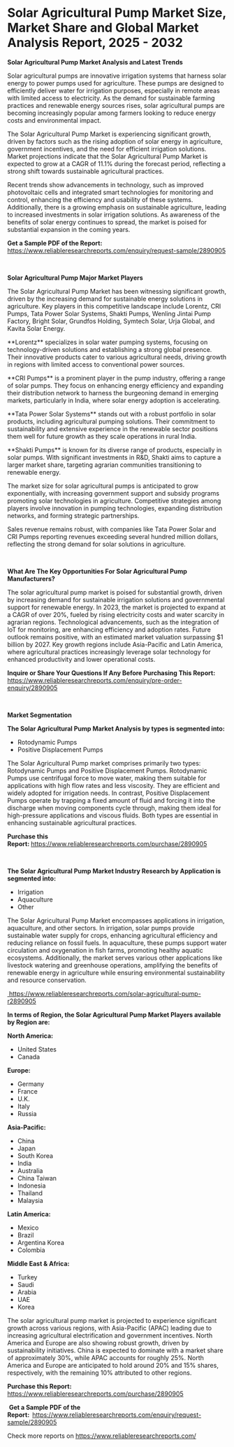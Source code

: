 <p><h1>Solar Agricultural Pump Market Size, Market Share and Global Market Analysis Report, 2025 - 2032</h1></p><p><strong>Solar Agricultural Pump Market Analysis and Latest Trends</strong></p>
<p><p>Solar agricultural pumps are innovative irrigation systems that harness solar energy to power pumps used for agriculture. These pumps are designed to efficiently deliver water for irrigation purposes, especially in remote areas with limited access to electricity. As the demand for sustainable farming practices and renewable energy sources rises, solar agricultural pumps are becoming increasingly popular among farmers looking to reduce energy costs and environmental impact.</p><p>The Solar Agricultural Pump Market is experiencing significant growth, driven by factors such as the rising adoption of solar energy in agriculture, government incentives, and the need for efficient irrigation solutions. Market projections indicate that the Solar Agricultural Pump Market is expected to grow at a CAGR of 11.1% during the forecast period, reflecting a strong shift towards sustainable agricultural practices. </p><p>Recent trends show advancements in technology, such as improved photovoltaic cells and integrated smart technologies for monitoring and control, enhancing the efficiency and usability of these systems. Additionally, there is a growing emphasis on sustainable agriculture, leading to increased investments in solar irrigation solutions. As awareness of the benefits of solar energy continues to spread, the market is poised for substantial expansion in the coming years.</p></p>
<p><strong>Get a Sample PDF of the Report:&nbsp;</strong> <a href="https://www.reliableresearchreports.com/enquiry/request-sample/2890905?utm_campaign=2042&utm_medium=2&utm_source=Github&utm_content=ia&utm_term=14032025&utm_id=solar-agricultural-pump">https://www.reliableresearchreports.com/enquiry/request-sample/2890905</a></p>
<p>&nbsp;</p>
<p><strong>Solar Agricultural Pump Major Market Players</strong></p>
<p><p>The Solar Agricultural Pump Market has been witnessing significant growth, driven by the increasing demand for sustainable energy solutions in agriculture. Key players in this competitive landscape include Lorentz, CRI Pumps, Tata Power Solar Systems, Shakti Pumps, Wenling Jintai Pump Factory, Bright Solar, Grundfos Holding, Symtech Solar, Urja Global, and Kavita Solar Energy.</p><p>**Lorentz** specializes in solar water pumping systems, focusing on technology-driven solutions and establishing a strong global presence. Their innovative products cater to various agricultural needs, driving growth in regions with limited access to conventional power sources.</p><p>**CRI Pumps** is a prominent player in the pump industry, offering a range of solar pumps. They focus on enhancing energy efficiency and expanding their distribution network to harness the burgeoning demand in emerging markets, particularly in India, where solar energy adoption is accelerating.</p><p>**Tata Power Solar Systems** stands out with a robust portfolio in solar products, including agricultural pumping solutions. Their commitment to sustainability and extensive experience in the renewable sector positions them well for future growth as they scale operations in rural India.</p><p>**Shakti Pumps** is known for its diverse range of products, especially in solar pumps. With significant investments in R&D, Shakti aims to capture a larger market share, targeting agrarian communities transitioning to renewable energy.</p><p>The market size for solar agricultural pumps is anticipated to grow exponentially, with increasing government support and subsidy programs promoting solar technologies in agriculture. Competitive strategies among players involve innovation in pumping technologies, expanding distribution networks, and forming strategic partnerships. </p><p>Sales revenue remains robust, with companies like Tata Power Solar and CRI Pumps reporting revenues exceeding several hundred million dollars, reflecting the strong demand for solar solutions in agriculture.</p></p>
<p>&nbsp;</p>
<p><strong>What Are The Key Opportunities For Solar Agricultural Pump Manufacturers?</strong></p>
<p><p>The solar agricultural pump market is poised for substantial growth, driven by increasing demand for sustainable irrigation solutions and governmental support for renewable energy. In 2023, the market is projected to expand at a CAGR of over 20%, fueled by rising electricity costs and water scarcity in agrarian regions. Technological advancements, such as the integration of IoT for monitoring, are enhancing efficiency and adoption rates. Future outlook remains positive, with an estimated market valuation surpassing $1 billion by 2027. Key growth regions include Asia-Pacific and Latin America, where agricultural practices increasingly leverage solar technology for enhanced productivity and lower operational costs.</p></p>
<p><strong>Inquire or Share Your Questions If Any Before Purchasing This Report:</strong> <a href="https://www.reliableresearchreports.com/enquiry/pre-order-enquiry/2890905?utm_campaign=2042&utm_medium=2&utm_source=Github&utm_content=ia&utm_term=14032025&utm_id=solar-agricultural-pump">https://www.reliableresearchreports.com/enquiry/pre-order-enquiry/2890905</a></p>
<p>&nbsp;</p>
<p><strong>Market Segmentation</strong></p>
<p><strong>The Solar Agricultural Pump Market Analysis by types is segmented into:</strong></p>
<p><ul><li>Rotodynamic Pumps</li><li>Positive Displacement Pumps</li></ul></p>
<p><p>The Solar Agricultural Pump market comprises primarily two types: Rotodynamic Pumps and Positive Displacement Pumps. Rotodynamic Pumps use centrifugal force to move water, making them suitable for applications with high flow rates and less viscosity. They are efficient and widely adopted for irrigation needs. In contrast, Positive Displacement Pumps operate by trapping a fixed amount of fluid and forcing it into the discharge when moving components cycle through, making them ideal for high-pressure applications and viscous fluids. Both types are essential in enhancing sustainable agricultural practices.</p></p>
<p><strong>Purchase this Report:&nbsp;</strong><a href="https://www.reliableresearchreports.com/purchase/2890905?utm_campaign=2042&utm_medium=2&utm_source=Github&utm_content=ia&utm_term=14032025&utm_id=solar-agricultural-pump">https://www.reliableresearchreports.com/purchase/2890905</a></p>
<p>&nbsp;</p>
<p><strong>The Solar Agricultural Pump Market Industry Research by Application is segmented into:</strong></p>
<p><ul><li>Irrigation</li><li>Aquaculture</li><li>Other</li></ul></p>
<p><p>The Solar Agricultural Pump Market encompasses applications in irrigation, aquaculture, and other sectors. In irrigation, solar pumps provide sustainable water supply for crops, enhancing agricultural efficiency and reducing reliance on fossil fuels. In aquaculture, these pumps support water circulation and oxygenation in fish farms, promoting healthy aquatic ecosystems. Additionally, the market serves various other applications like livestock watering and greenhouse operations, amplifying the benefits of renewable energy in agriculture while ensuring environmental sustainability and resource conservation.</p></p>
<p><a href="https://www.reliableresearchreports.com/solar-agricultural-pump-r2890905?utm_campaign=2042&utm_medium=2&utm_source=Github&utm_content=ia&utm_term=14032025&utm_id=solar-agricultural-pump">&nbsp;https://www.reliableresearchreports.com/solar-agricultural-pump-r2890905</a></p>
<p><strong>In terms of Region, the Solar Agricultural Pump Market Players available by Region are:</strong></p>
<p>
    <p> <strong> North America: </strong>
        <ul>
            <li>United States</li>
            <li>Canada</li>
        </ul>
        </p> 
    <p> <strong> Europe: </strong>
        <ul>
            <li>Germany</li>
            <li>France</li>
            <li>U.K.</li>
            <li>Italy</li>
            <li>Russia</li>
        </ul>
        </p> 
    <p> <strong> Asia-Pacific: </strong>
        <ul>
            <li>China</li>
            <li>Japan</li>
            <li>South Korea</li>
            <li>India</li>
            <li>Australia</li>
            <li>China Taiwan</li>
            <li>Indonesia</li>
            <li>Thailand</li>
            <li>Malaysia</li>
        </ul>
        </p> 
    <p> <strong> Latin America: </strong>
        <ul>
            <li>Mexico</li>
            <li>Brazil</li>
            <li>Argentina Korea</li>
            <li>Colombia</li>
        </ul>
        </p> 
    <p> <strong> Middle East & Africa: </strong>
        <ul>
            <li>Turkey</li>
            <li>Saudi</li>
            <li>Arabia</li>
            <li>UAE</li>
            <li>Korea</li>
        </ul>
    </p>
    </p>
<p><p>The solar agricultural pump market is projected to experience significant growth across various regions, with Asia-Pacific (APAC) leading due to increasing agricultural electrification and government incentives. North America and Europe are also showing robust growth, driven by sustainability initiatives. China is expected to dominate with a market share of approximately 30%, while APAC accounts for roughly 25%. North America and Europe are anticipated to hold around 20% and 15% shares, respectively, with the remaining 10% attributed to other regions.</p></p>
<p><strong>Purchase this Report: </strong><a href="https://www.reliableresearchreports.com/purchase/2890905?utm_campaign=2042&utm_medium=2&utm_source=Github&utm_content=ia&utm_term=14032025&utm_id=solar-agricultural-pump">https://www.reliableresearchreports.com/purchase/2890905</a></p>
<p>&nbsp;<strong>Get a Sample PDF of the Report:&nbsp;&nbsp;</strong><a href="https://www.reliableresearchreports.com/enquiry/request-sample/2890905?utm_campaign=2042&utm_medium=2&utm_source=Github&utm_content=ia&utm_term=14032025&utm_id=solar-agricultural-pump">https://www.reliableresearchreports.com/enquiry/request-sample/2890905</a></p>
<p><strong></strong></p>
<p>Check more reports on <a href="https://www.reliableresearchreports.com/?utm_campaign=2042&utm_medium=2&utm_source=Github&utm_content=ia&utm_term=14032025&utm_id=solar-agricultural-pump">https://www.reliableresearchreports.com/</a></p>